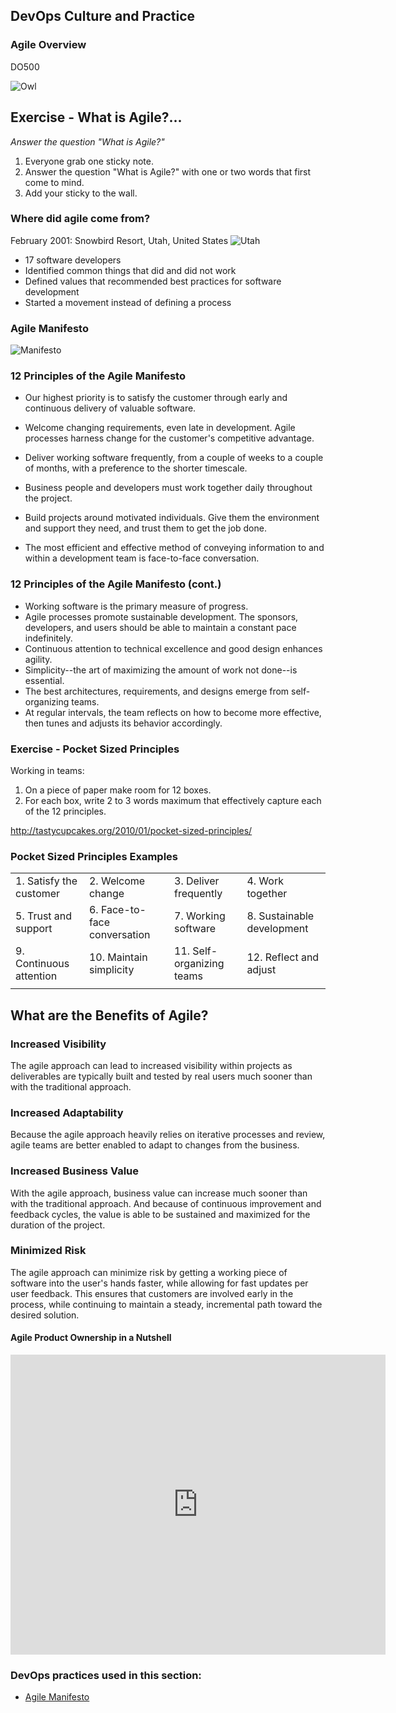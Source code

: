 <!-- .slide: data-background-image="images/RH_NewBrand_Background.png" -->
## DevOps Culture and Practice <!-- {_class="course-title"} -->
### Agile Overview <!-- {_class="title-color"} -->
DO500 <!-- {_class="title-color"} -->



![Owl](images/Agile/owl.png)



## Exercise - What is Agile?...
_Answer the question "What is Agile?"_
1. Everyone grab one sticky note.
2. Answer the question "What is Agile?" with one or two words that first
come to mind.
3. Add your sticky to the wall.



<!-- .slide: id="agile"-->
### Where did agile come from?
February 2001: Snowbird Resort, Utah, United States
![Utah](images/Agile/USA_UT.png) <!-- {_class="inline-image"} -->
* 17 software developers
* Identified common things that did and did not work
* Defined values that recommended best practices for software development
* Started a movement instead of defining a process



### Agile Manifesto
![Manifesto](images/Agile/manifesto.png)



### 12 Principles of the Agile Manifesto
* Our highest priority is to satisfy the customer through early and
continuous delivery of valuable software.
* Welcome changing requirements, even late in development. Agile processes harness change for the customer's competitive advantage.
* Deliver working software frequently, from a couple of weeks to a couple of months, with a preference to the shorter timescale.
* Business people and developers must work together daily throughout the project.

* Build projects around motivated individuals. Give them the environment and support they need, and trust them to get the job done.
* The most efficient and effective method of conveying information to and within a development team is face-to-face conversation.



### 12 Principles of the Agile Manifesto (cont.)
* Working software is the primary measure of progress.
* Agile processes promote sustainable development. The sponsors, developers, and users should be able to maintain a constant pace indefinitely.
* Continuous attention to technical excellence and good design enhances agility.
* Simplicity--the art of maximizing the amount of work not done--is essential.
* The best architectures, requirements, and designs emerge from self-organizing teams.
* At regular intervals, the team reflects on how to become more effective, then tunes and adjusts its behavior accordingly.



### Exercise - Pocket Sized Principles
Working in teams:
1. On a piece of paper make room for 12 boxes.
2. For each box, write 2 to 3 words maximum that effectively capture each of the 12 principles.

http://tastycupcakes.org/2010/01/pocket-sized-principles/ <!-- {_class="small"} -->



### Pocket Sized Principles Examples
| | | | |
|---|---|---|---|
| 1. Satisfy the customer | 2. Welcome change | 3. Deliver frequently | 4. Work together |
| 5. Trust and support | 6. Face-to-face conversation | 7. Working software | 8. Sustainable development |
| 9. Continuous attention | 10. Maintain simplicity | 11. Self-organizing teams | 12. Reflect and adjust |
| | | | |



## What are the Benefits of Agile?



### Increased Visibility
The agile approach can lead to increased visibility within projects as deliverables are typically built and tested by real users much sooner than with the traditional approach.



### Increased Adaptability
Because the agile approach heavily relies on iterative processes and review, agile teams are better enabled to adapt to changes from the business.



### Increased Business Value
With the agile approach, business value can increase much sooner than with the traditional approach. And because of continuous improvement and feedback cycles, the value is able to be sustained and maximized for the duration of the project.



### Minimized Risk
The agile approach can minimize risk by getting a working piece of software into the user's hands faster, while allowing for fast updates per user feedback. This ensures that customers are involved early in the process, while continuing to maintain a steady, incremental path toward the desired solution.



#### Agile Product Ownership in a Nutshell
<iframe width="600" height="480" src="https://www.youtube.com/embed/502ILHjX9EE" frameborder="0" allow="accelerometer; autoplay; encrypted-media; gyroscope; picture-in-picture" allowfullscreen></iframe>



<!-- .slide: data-background-image="images/chef-background.png", class="white-style" -->
### DevOps practices used in this section:
- [Agile Manifesto](https://agilemanifesto.org)
